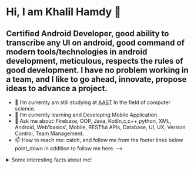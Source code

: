 # Hi, I am Khalil Hamdy 👋


## Certified Android Developer, good ability to transcribe any UI on android, good command of modern tools/technologies in android development, meticulous, respects the rules of good development. I have no problem working in a team, and I like to go ahead, innovate, propose ideas to advance a project.



- 🔭 I’m currently am still studying at [AAST](https://aast.edu/ar/) In the field of computer science.
- 🌱 I’m currently learning and Developing Mobile Application.
- 💬 Ask me about: Firebase, OOP, Java, Kotlin,c,c++,python, XML, Android, Web'basics', Mobile, RESTful APIs, Database, UI, UX, Version Control, Team Management.
- 📫 How to reach me: catch, and follow me from the footer links below point_down in addition to follow me here.
-->

<details> 
  <summary>Some interesting facts about me!</summary>
  <br>
    - In mean time, I solve problems.
  
    - While Coding, Listening Music and developing useful code.
  
    - Watchin Youtube, Reading Books, Action, Comics,Historical Fiction, Romance, History books.
  
    - Learning programming and getting knowledge about AI & ML.
  </br>

</details>

<!--
**Khalil-Hamdy/Khalil-Hamdy** is a ✨ _special_ ✨ repository because its `README.md` (this file) appears on your GitHub profile.

Here are some ideas to get you started:

- 🔭 I’m currently am still studying at [AAST](https://aast.edu/ar/) In the field of computer science.
- 🌱 I’m currently learning and Developing Mobile Application with Firebase.
- 👯 I’m looking to collaborate on ...
- 🤔 I’m looking for help with ...
- 💬 Ask me about: Firebase, OOP, Java, Kotlin, XML, Android, Web, Mobile, RESTful APIs, Database, UI, UX, Cloud, Flutter,Version Control, Team Management.
- 📫 How to reach me: catch, and follow me from the footer links below point_down in addition to follow me here.
- 😄 Pronouns: ...
- ⚡ Fun fact: ...
-->
